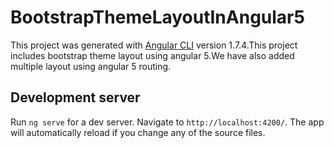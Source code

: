 # BootstrapThemeLayoutInAngular5

This project was generated with [Angular CLI](https://github.com/angular/angular-cli) version 1.7.4.This project includes bootstrap theme layout using angular 5.We have also added multiple layout using angular 5 routing.

## Development server

Run `ng serve` for a dev server. Navigate to `http://localhost:4200/`. The app will automatically reload if you change any of the source files.
